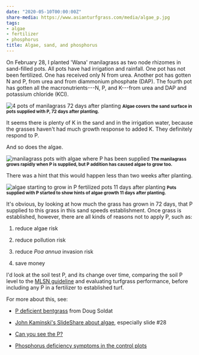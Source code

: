 ```yaml
---
date: "2020-05-10T00:00:00Z"
share-media: https://www.asianturfgrass.com/media/algae_p.jpg
tags:
- algae
- fertilizer
- phosphorus
title: Algae, sand, and phosphorus
---
```


On February 28, I planted 'Wana' manilagrass as two node rhizomes in sand-filled pots. All pots have had irrigation and rainfall. One pot has not been fertilized. One has received only N from urea. Another pot has gotten N and P, from urea and from diammonium phosphate (DAP). The fourth pot has gotten all the macronutrients---N, P, and K---from urea and DAP and potassium chloride (KCl).

![4 pots of manilagrass 72 days after planting](/media/algae_4pots.jpg)
<small><strong>Algae covers the sand surface in pots supplied with P, 72 days after planting.</strong></small>

It seems there is plenty of K in the sand and in the irrigation water, because the grasses haven't had much growth response to added K. They definitely respond to P.

And so does the algae.

![manilagrass pots with algae where P has been supplied](/media/algae_p.jpg)
<small><strong>The manilagrass grows rapidly when P is supplied, but P addition has caused algae to grow too.</strong></small>

There was a hint that this would happen less than two weeks after planting.

![algae starting to grow in P fertilized pots 11 days after planting](/media/no_algae_11_days.jpg)
<small><strong>Pots supplied with P started to show hints of algae growth 11 days after planting.</strong></small>

It's obvious, by looking at how much the grass has grown in 72 days, that P supplied to this grass in this sand speeds establishment. Once grass is established, however, there are all kinds of reasons not to apply P, such as:

1. reduce algae risk

2. reduce pollution risk

3. reduce *Poa annua* invasion risk

4. save money

I'd look at the soil test P, and its change over time, comparing the soil P level to the [MLSN guideline](https://www.asianturfgrass.com/2018-02-03-new-mlsn-cheat-sheet/) and evaluating turfgrass performance, before including any P in a fertilizer to established turf.

For more about this, see:

* [P deficient bentgrass](https://twitter.com/djsoldat/status/1256240574396596232?s=20) from Doug Soldat

* [John Kaminski's SlideShare about algae](https://www.slideshare.net/johnkaminski/algae-management-for-golf-course-putting-greens-7336396), especially slide #28

* [Can you see the P?](https://www.asianturfgrass.com/2019-12-21-can-you-see-the-p/)

* [Phosphorus deficiency symptoms in the control plots](https://www.asianturfgrass.com/2017-07-31-deficiency-symptoms-in-control-plots/)

